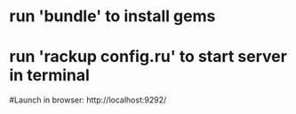 # run 'bundle' to install gems
# run 'rackup config.ru' to start server in terminal
#Launch in browser: http://localhost:9292/
